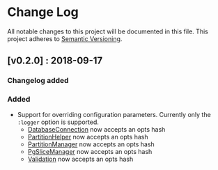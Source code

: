 # Change Log
All notable changes to this project will be documented in this file.
This project adheres to [Semantic Versioning](http://semver.org/).

## [v0.2.0] : 2018-09-17
### Changelog added

### Added
- Support for overriding configuration parameters. Currently only the `:logger` option is supported.
    - [DatabaseConnection](lib/pgdice/database_connection.rb) now accepts an opts hash
    - [PartitionHelper](lib/pgdice/partition_helper.rb) now accepts an opts hash
    - [PartitionManager](lib/pgdice/partition_manager.rb) now accepts an opts hash
    - [PgSliceManager](lib/pgdice/pg_slice_manager.rb) now accepts an opts hash
    - [Validation](lib/pgdice/validation.rb) now accepts an opts hash

